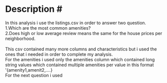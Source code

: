 # Description # </br >
In this analysis i use the listings.csv in order to answer two question.</br >
1.Which are the most common amenities? </br >
2.Does high or low average review means the same for the house prices per neighborhood. </br >
</br >
This csv contained many more columns and characteristics but i used the ones that i needed in order to complete my analysis. </br >
For the amenities i used only the amenities column which contained long string values which contained multiple amenities per value in this format '{amenity1,amenit2,....} </br >
For the next question i used 
